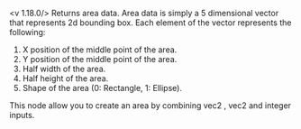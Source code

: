 <v 1.18.0/>
Returns area data. Area data is simply a 5 dimensional vector that represents 2d bounding box. Each element of the vector represents the following:

1. X position of the middle point of the area.
2. Y position of the middle point of the area.
3. Half width of the area.
4. Half height of the area.
5. Shape of the area (0: Rectangle, 1: Ellipse).

This node allow you to create an area by combining vec2 <junc position>, vec2 <junc span> and integer <junc shape> inputs.